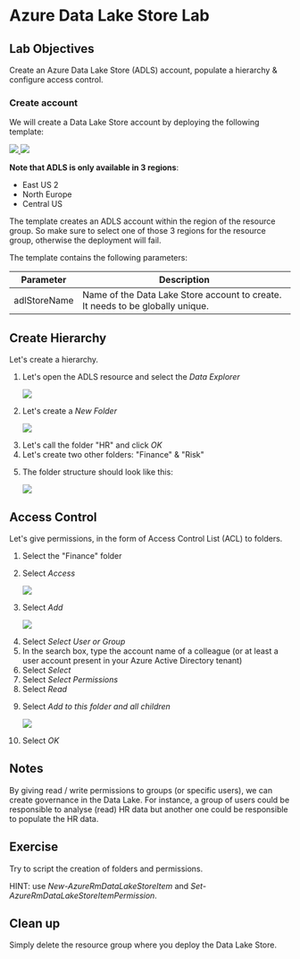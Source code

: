 # Azure Data Lake Store Lab

## Lab Objectives

Create an Azure Data Lake Store (ADLS) account, populate a hierarchy & configure access control.

### Create account

We will create a Data Lake Store account by deploying the following template:

<a href="https://portal.azure.com/#create/Microsoft.Template/uri/https%3A%2F%2Fraw.githubusercontent.com%2Fvplauzon%2Fazure-training%2Fmaster%2Fiaas-training%2F2.1%20-%20Data%20Lake%20Store%2FADLS.json"
target="_blank">
    <img src="http://azuredeploy.net/deploybutton.png"/>
</a>
<a href="http://armviz.io/#/?load=https%3A%2F%2Fraw.githubusercontent.com%2Fvplauzon%2Fazure-training%2Fmaster%2Fiaas-training%2F2.1%20-%20Data%20Lake%20Store%2FADLS.json" target="_blank">
    <img src="http://armviz.io/visualizebutton.png"/>
</a>

**Note that ADLS is only available in 3 regions**:
* East US 2
* North Europe
* Central US

The template creates an ADLS account within the region of the resource group.  So make sure to select one of those 3 regions for the resource group, otherwise the deployment will fail.

The template contains the following parameters:



Parameter | Description
--- | ---
adlStoreName | Name of the Data Lake Store account to create.  It needs to be globally unique.

## Create Hierarchy

Let's create a hierarchy.

<ol>
    <li>
        <p>
            Let's open the ADLS resource and select the <i>Data Explorer</i>
        </p>
        <p>
            <img src="https://github.com/vplauzon/azure-training/raw/master/iaas-training/2.1%20-%20Data%20Lake%20Store/images/DataExplorer.PNG" />
        </p>
    </li>
    <li>
        <p>
            Let's create a <i>New Folder</i>
        </p>
        <p>
            <img src="https://github.com/vplauzon/azure-training/raw/master/iaas-training/2.1%20-%20Data%20Lake%20Store/images/NewFolder.png" />
        </p>
    </li>
    <li>
        Let's call the folder "HR" and click <i>OK</i>
    </li>
    <li>
        Let's create two other folders:  "Finance" & "Risk"
    </li>
    <li>
        <p>
            The folder structure should look like this:
        </p>
        <p>
            <img src="https://github.com/vplauzon/azure-training/raw/master/iaas-training/2.1%20-%20Data%20Lake%20Store/images/3Folders.PNG" />
        </p>
    </li>
</ol>

## Access Control

Let's give permissions, in the form of Access Control List (ACL) to folders.

<ol>
    <li>
        Select the "Finance" folder
    </li>
    <li>
        <p>
            Select <i>Access</i>
        </p>
        <p>
            <img src="https://github.com/vplauzon/azure-training/raw/master/iaas-training/2.1%20-%20Data%20Lake%20Store/images/Access.png" />
        </p>
    </li>
    <li>
        <p>
            Select <i>Add</i>
        </p>
        <p>
            <img src="https://github.com/vplauzon/azure-training/raw/master/iaas-training/2.1%20-%20Data%20Lake%20Store/images/Access.png" />
        </p>
    </li>
    <li>
        Select <i>Select User or Group</i>
    </li>
    <li>
        In the search box, type the account name of a colleague (or at least a user account present in your Azure Active Directory tenant)
    </li>
    <li>
        Select <i>Select</i>
    </li>
    <li>
        Select <i>Select Permissions</i>
    </li>
    <li>
        Select <i>Read</i>
    </li>
    <li>
        <p>
            Select <i>Add to this folder and all children</i>
        </p>
        <p>
            <img src="https://github.com/vplauzon/azure-training/raw/master/iaas-training/2.1%20-%20Data%20Lake%20Store/images/Permissions.png" />
        </p>
    </li>
    <li>
        Select <i>OK</i>
    </li>
</ol>
   

## Notes

By giving read / write permissions to groups (or specific users), we can create governance in the Data Lake.  For instance, a group of users could be responsible to analyse (read) HR data but another one could be responsible to populate the HR data.

## Exercise

Try to script the creation of folders and permissions.

HINT:  use <i>New-AzureRmDataLakeStoreItem</i> and <i>Set-AzureRmDataLakeStoreItemPermission</i>.

## Clean up

Simply delete the resource group where you deploy the Data Lake Store.
